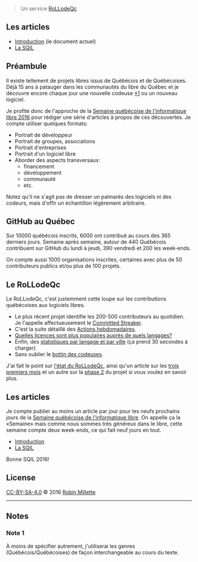 > Un service [RoLLodeQc][]

## Les articles

* [Introduction][snapshot-rollodeqc-1] (le document actuel)
* [La SQIL][snapshot-rollodeqc-2]

## Préambule
Il existe tellement de projets libres issus de Québécois et de Québécoises.
Déjà 15 ans à patauger dans les communautés du libre du Québec et
je découvre encore chaque jour une nouvelle codeuse [*1][] ou un nouveau logiciel.

Je profite donc de l'approche de la
[Semaine québécoise de l'informatique libre 2016][SQIL] pour rédiger
une série d'articles à propos de ces découvertes. Je compte utiliser
quelques formats:

* Portrait de développeur
* Portrait de groupes, associations
* Portrait d'entreprises
* Portrait d'un logiciel libre
* Aborder des aspects transversaux:
  * financement
  * développement
  * communauté
  * etc.

Notez qu'il ne s'agit pas de dresser un palmarès des logiciels
ni des codeurs, mais d'offir un échantillon légèrement arbitraire.

## GitHub au Québec
Sur 10000 québécois inscrits, 6000 ont contribué au cours des
365 derniers jours. Semaine après semaine, autour de 440 Québécois
contribuent sur GitHub du lundi à jeudi, 390 vendredi et
200 les week-ends.

On compte aussi 1000 organisations inscrites, certaines avec plus de
50 contributeurs publics et/ou plus de 100 projets.

## Le RoLLodeQc
Le RoLLodeQc, c'est justemment cette loupe sur les contributions
québécoises aux logiciels libres.

* Le plus récent projet identifie les 200-500 contributeurs au quotidien.
Je l'appelle affectueusement le [Committed Streaker][].
* C'est la suite détaillé des [Actions hebdomadaires][].
* [Quelles licences sont plus populaires auprès de quels langages?][licences-par-langage]
* Enfin, des [statistiques par langage et par ville][stats] (ça prend 30 secondes à charger)
* Sans oublier le [bottin des codeuses][bottin].

J'ai fait le point sur [l'état du RoLLodeQc][le-point], ainsi qu'un article
sur les [trois premiers mois][] et un autre sur la [phase 2] du projet
si vous voulez en savoir plus.

## Les articles
Je compte publier au moins un article par jour pour les neufs prochains
jours de la [Semaine québécoise de l'informatique libre][SQIL]. On appelle
ça la «Semaine» mais comme nous sommes très généreux dans le libre,
cette semaine compte deux week-ends, ce qui fait neuf jours en tout.

* [Introduction][snapshot-rollodeqc-1]
* [La SQIL][snapshot-rollodeqc-2]

Bonne SQIL 2016!

## License
[CC-BY-SA-4.0][] © 2016 [Robin Millette][]

------

## Notes
### Note 1
À moins de spécifier autrement, j'utiliserai les genres (Québécois/Québécoises)
de façon interchangeable au cours du texte.

[*1]: #note-1
[SQIL]: <http://2016.sqil.info/>
[CC-BY-SA-4.0]: cc-by-sa.md
[Robin Millette]: /
[RoLLodeQc]: <http://www.rollodeqc.com/>
[Committed Streaker]: <https://streaker.rollodeqc.com/>
[Actions hebdomadaires]: <http://lab.rollodeqc.com/actions-hebdo/>
[licences-par-langage]: <http://lab.rollodeqc.com/licences-par-langage.html>
[stats]: <http://lab.rollodeqc.com/>
[bottin]: <http://dev.rollodeqc.com/>
[le-point]: <http://lepoint.rollodeqc.com/>
[trois premiers mois]: /rollodeqc-3-premiers-mois
[phase 2]: /rollodeqc-phase-2
[snapshot-rollodeqc-1]: /snapshot-rollodeqc-1
[snapshot-rollodeqc-2]: /snapshot-rollodeqc-2
